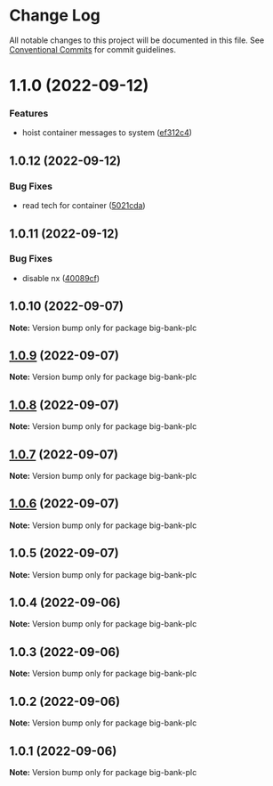 # Change Log

All notable changes to this project will be documented in this file.
See [Conventional Commits](https://conventionalcommits.org) for commit guidelines.

# 1.1.0 (2022-09-12)

### Features

- hoist container messages to system ([ef312c4](https://github.com/c4mjs/c4mjs/commit/ef312c46a9ba419eac57c0cab1d8b1775b0e94f3))

## 1.0.12 (2022-09-12)

### Bug Fixes

- read tech for container ([5021cda](https://github.com/c4mjs/c4mjs/commit/5021cda02dc7ecd86cf6b82eb543e236c5d64477))

## 1.0.11 (2022-09-12)

### Bug Fixes

- disable nx ([40089cf](https://github.com/c4mjs/c4mjs/commit/40089cf787b203cfc042b8d9859229502080ad3e))

## 1.0.10 (2022-09-07)

**Note:** Version bump only for package big-bank-plc

## [1.0.9](https://github.com/JonathanTurnock/c4mjs/compare/big-bank-plc@1.0.8...big-bank-plc@1.0.9) (2022-09-07)

**Note:** Version bump only for package big-bank-plc

## [1.0.8](https://github.com/JonathanTurnock/c4mjs/compare/big-bank-plc@1.0.7...big-bank-plc@1.0.8) (2022-09-07)

**Note:** Version bump only for package big-bank-plc

## [1.0.7](https://github.com/JonathanTurnock/c4mjs/compare/big-bank-plc@1.0.6...big-bank-plc@1.0.7) (2022-09-07)

**Note:** Version bump only for package big-bank-plc

## [1.0.6](https://github.com/JonathanTurnock/c4mjs/compare/big-bank-plc@1.0.5...big-bank-plc@1.0.6) (2022-09-07)

**Note:** Version bump only for package big-bank-plc

## 1.0.5 (2022-09-07)

**Note:** Version bump only for package big-bank-plc

## 1.0.4 (2022-09-06)

**Note:** Version bump only for package big-bank-plc

## 1.0.3 (2022-09-06)

**Note:** Version bump only for package big-bank-plc

## 1.0.2 (2022-09-06)

**Note:** Version bump only for package big-bank-plc

## 1.0.1 (2022-09-06)

**Note:** Version bump only for package big-bank-plc
